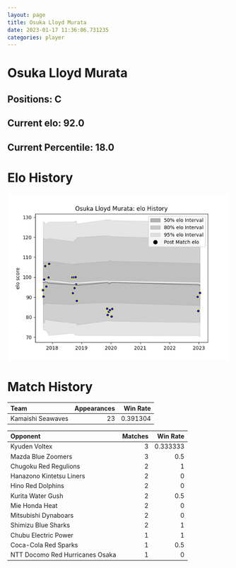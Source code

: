 ```yaml
---  
layout: page  
title: Osuka Lloyd Murata  
date: 2023-01-17 11:36:06.731235  
categories: player  
---
```

# Osuka Lloyd Murata

## Positions: C

## Current elo: 92.0

## Current Percentile: 18.0

# Elo History


![elo history](history_OsukaLloydMurata.png)
# Match History


| Team              |   Appearances |   Win Rate |
|:------------------|--------------:|-----------:|
| Kamaishi Seawaves |            23 |   0.391304 |

| Opponent                        |   Matches |   Win Rate |
|:--------------------------------|----------:|-----------:|
| Kyuden Voltex                   |         3 |   0.333333 |
| Mazda Blue Zoomers              |         3 |   0.5      |
| Chugoku Red Regulions           |         2 |   1        |
| Hanazono Kintetsu Liners        |         2 |   0        |
| Hino Red Dolphins               |         2 |   0        |
| Kurita Water Gush               |         2 |   0.5      |
| Mie Honda Heat                  |         2 |   0        |
| Mitsubishi Dynaboars            |         2 |   0        |
| Shimizu Blue Sharks             |         2 |   1        |
| Chubu Electric Power            |         1 |   1        |
| Coca-Cola Red Sparks            |         1 |   0.5      |
| NTT Docomo Red Hurricanes Osaka |         1 |   0        |